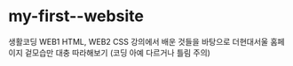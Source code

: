 # my-first--website
생활코딩 WEB1 HTML, WEB2 CSS 강의에서 배운 것들을 바탕으로 더현대서울 홈페이지 겉모습만 대충 따라해보기 (코딩 아예 다르거나 틀림 주의)

